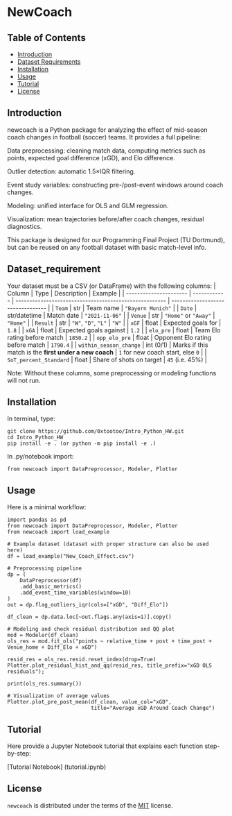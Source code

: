 # NewCoach  

## Table of Contents

- [Introduction](#introduction)
- [Dataset Requirements](#dataset_requirement)
- [Installation](#installation)
- [Usage](#usage)
- [Tutorial](#tutorial)
- [License](#license)

## Introduction

newcoach is a Python package for analyzing the effect of mid-season coach changes in football (soccer) teams.
It provides a full pipeline:

Data preprocessing: cleaning match data, computing metrics such as points, expected goal difference (xGD), and Elo difference.

Outlier detection: automatic 1.5×IQR filtering.

Event study variables: constructing pre-/post-event windows around coach changes.

Modeling: unified interface for OLS and GLM regression.

Visualization: mean trajectories before/after coach changes, residual diagnostics.

This package is designed for our Programming Final Project (TU Dortmund), but can be reused on any football dataset with basic match-level info.

## Dataset_requirement

Your dataset must be a CSV (or DataFrame) with the following columns:
| Column                 | Type         | Description                                            | Example                           |
| ---------------------- | ------------ | ------------------------------------------------------ | --------------------------------- |
| `Team`                 | str          | Team name                                              | `"Bayern Munich"`                 |
| `Date`                 | str/datetime | Match date                                             | `"2021-11-06"`                    |
| `Venue`                | str          | `"Home"` or `"Away"`                                   | `"Home"`                          |
| `Result`               | str          | `"W"`, `"D"`, `"L"`                                    | `"W"`                             |
| `xGF`                  | float        | Expected goals for                                     | `1.8`                             |
| `xGA`                  | float        | Expected goals against                                 | `1.2`                             |
| `elo_pre`              | float        | Team Elo rating before match                           | `1850.2`                          |
| `opp_elo_pre`          | float        | Opponent Elo rating before match                       | `1790.4`                          |
| `within_season_change` | int (0/1)    | Marks if this match is the **first under a new coach** | `1` for new coach start, else `0` |
| `SoT_percent_Standard` | float        | Share of shots on target                         | `45` (i.e. 45%)                 |

Note: Without these columns, some preprocessing or modeling functions will not run.

## Installation
In terminal, type:
```console
git clone https://github.com/0xtootoo/Intro_Python_HW.git
cd Intro_Python_HW
pip install -e . (or python -m pip install -e .)
```
In .py/notebook import:
```console
from newcoach import DataPreprocessor, Modeler, Plotter
```
## Usage
Here is a minimal workflow:
```console
import pandas as pd
from newcoach import DataPreprocessor, Modeler, Plotter
from newcoach import load_example

# Example dataset (dataset with proper structure can also be used here)
df = load_example("New_Coach_Effect.csv")

# Preprocessing pipeline
dp = (
    DataPreprocessor(df)
    .add_basic_metrics()
    .add_event_time_variables(window=10)
)
out = dp.flag_outliers_iqr(cols=["xGD", "Diff_Elo"])

df_clean = dp.data.loc[~out.flags.any(axis=1)].copy()

# Modeling and check residual distribution and QQ plot
mod = Modeler(df_clean)
ols_res = mod.fit_ols("points ~ relative_time + post + time_post + Venue_home + Diff_Elo + xGD")

resid_res = ols_res.resid.reset_index(drop=True)
Plotter.plot_residual_hist_and_qq(resid_res, title_prefix="xGD OLS residuals");

print(ols_res.summary())

# Visualization of average values
Plotter.plot_pre_post_mean(df_clean, value_col="xGD",
                           title="Average xGD Around Coach Change")
```
## Tutorial
Here provide a Jupyter Notebook tutorial that explains each function step-by-step:

[Tutorial Notebook] (tutorial.ipynb)

## License

`newcoach` is distributed under the terms of the [MIT](https://spdx.org/licenses/MIT.html) license.
